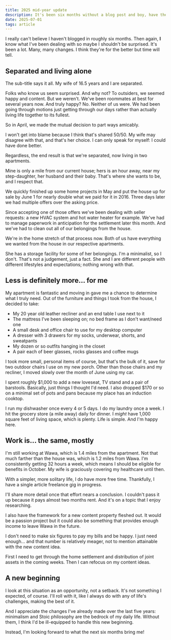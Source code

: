 ```yaml
---
title: 2025 mid-year update
description: It's been six months without a blog post and boy, have there been some ch- ch- changes in my life!
date: 2025-07-01
tags: article
---
```


I really can't believe I haven't blogged in roughly six months. Then again, **I** know what I've been dealing with so maybe I shouldn't be surprised. It's been a lot. Many, many changes. I think they're for the better but time will tell.

## Separated and living alone

The sub-title says it all. My wife of 16.5 years and I are separated. 

Folks who know us seem surprised. And why not? To outsiders, we seemed happy and content. But we weren't. We've been roommates at best for several years now. And truly happy? No. Neither of us were. We had been going through motions just getting through our days rather than actually living life together to its fullest.

So in April, we made the mutual decision to part ways amicably.

I won't get into blame because I think that's shared 50/50. My wife may disagree with that, and that's her choice. I can only speak for myself: I could have done better. 

Regardless, the end result is that we're separated, now living in two apartments. 

Mine is only a mile from our current house; hers is an hour away, near my step-daughter, her husband and their baby. That's where she wants to be, and I respect that.

We quickly finished up some home projects in May and put the house up for sale by June 1 for nearly double what we paid for it in 2016. Three days later we had multiple offers over the asking price. 

Since accepting one of those offers we've been dealing with seller requests: a new HVAC system and hot water heater for example. We've had to manage paperwork in anticipation for the settlement later this month. And we've had to clean out all of our belongings from the house.

We're in the home stretch of that process now. Both of us have everything we wanted from the house in our respective apartments. 

She has a storage facility for some of her belongings. I'm a minimalist, so I don't. That's not a judgement, just a fact. She and I are different people with different lifestyles and expectations; nothing wrong with that.


## Less is definitely more... for me

My apartment is fantastic and moving in gave me a chance to determine what I truly need. Out of the furniture and things I took from the house, I decided to take:

- My 20 year old leather recliner and an end table I use next to it
- The mattress I've been sleeping on; no bed frame as I don't want/need one
- A small desk and office chair to use for my desktop computer
- A dresser with 3 drawers for my socks, underwear, shorts, and sweatpants
- My dozen or so outfits hanging in the closet
- A pair each of beer glasses, rocks glasses and coffee mugs

I took more small, personal items of course, but that's the bulk of it, save for two outdoor chairs I use on my new porch. Other than those chairs and my recliner, I moved slowly over the month of June using my car.

I spent roughly $1,000 to add a new loveseat, TV stand and a pair of barstools. Basically, just things I thought I'd need. I also dropped $170 or so on a minimal set of pots and pans because my place has an induction cooktop.



I run my dishwasher once every 4 or 5 days. I do my laundry once a week. I hit the grocery store (a mile away) daily for dinner. I *might* have 1,000 square feet of living space, which is plenty. Life is simple. And I'm happy here.

## Work is... the same, mostly

I'm still working at Wawa, which is 1.4 miles from the apartment. Not that much farther than the house was, which is 1.2 miles from Wawa. I'm consistently getting 32 hours a week, which means I should be eligible for benefits in October. My wife is graciously covering my healthcare until then.

With a simpler, more solitary life, I do have more free time. Thankfully, I have a single article freelance gig in progress. 

I'll share more detail once that effort nears a conclusion. I couldn't pass it up because it pays almost two months rent. And it's on a topic that I enjoy researching.


I also have the framework for a new content property fleshed out. It would be a passion project but it could also be something that provides enough income to leave Wawa in the future. 

I don't need to make six figures to pay my bills and be happy. I just need enough... and that number is relatively meager, not to mention attainable with the new content idea. 

First I need to get through the home settlement and distribution of joint assets in the coming weeks. Then I can refocus on my content ideas.

## A new beginning

I look at this situation as an opportunity, not a setback. It's not something I expected, of course. I'll roll with it, like I always do with any of life's challenges, making the best of it.

And I appreciate the changes I've already made over the last five years: minimalism and Stoic philosophy are the bedrock of my daily life. Without them, I think I'd be ill-equipped to handle this new beginning.

Instead, I'm looking forward to what the next six months bring me!
